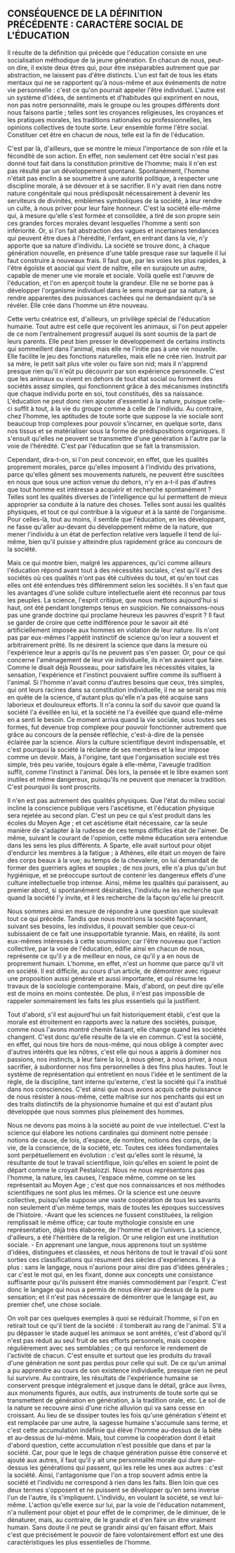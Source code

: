 
## CONSÉQUENCE DE LA DÉFINITION PRÉCÉDENTE : CARACTÈRE SOCIAL DE L'ÉDUCATION

Il résulte de la définition qui précède que l'éducation consiste en une socialisation méthodique de la jeune génération. En chacun de nous, peut-on dire, il existe deux êtres qui, pour être inséparables autrement que par abstraction, ne laissent pas d'être distincts. L'un est fait de tous les états mentaux qui ne se rapportent qu'à nous-même et aux événements de notre vie personnelle : c'est ce qu'on pourrait appeler l'être individuel. L'autre est un système d'idées, de sentiments et d'habitudes qui expriment en nous, non pas notre personnalité, mais le groupe ou les groupes différents dont nous faisons partie ; telles sont les croyances religieuses, les croyances et les pratiques morales, les traditions nationales ou profession­nelles, les opinions collectives de toute sorte. Leur ensemble forme l'être social. Constituer cet être en chacun de nous, telle est la fin de l'éducation.

C'est par là, d'ailleurs, que se montre le mieux l'importance de son rôle et la fécondité de son action. En effet, non seulement cet être social n'est pas donné tout fait dans la constitution primitive de l'homme; mais il n'en est pas résulté par un développement spontané. Spontanément, l'homme n'était pas enclin à se soumettre à une autorité politique, à respecter une discipline morale, à se dévouer et à se sacrifier. Il n'y avait rien dans notre nature congénitale qui nous prédisposât nécessairement à devenir les serviteurs de divinités, emblèmes symboliques de la société, à leur rendre un culte, à nous priver pour leur faire honneur. C'est la société elle-même qui, à mesure qu'elle s'est formée et consolidée, a tiré de son propre sein ces grandes forces morales devant lesquelles l'homme a senti son infériorité. Or, si l'on fait abstraction des vagues et incertaines tendances qui peuvent être dues à l'hérédité, l'enfant, en entrant dans la vie, n'y apporte que sa nature d'individu. La société se trouve donc, à chaque génération nouvelle, en présence d'une table presque rase sur laquelle il lui faut construire à nouveaux frais. Il faut que, par les voies les plus rapides, à l'être égoïste et asocial qui vient de naître, elle en surajoute un autre, capable de mener une vie morale et sociale. Voilà quelle est l'œuvre de l'éducation, et l'on en aperçoit toute la grandeur. Elle ne se borne pas à développer l'organisme individuel dans le sens marqué par sa nature, à rendre apparentes des puissances cachées qui ne demandaient qu'à se révéler. Elle crée dans l'homme un être nouveau.

Cette vertu créatrice est, d'ailleurs, un privilège spécial de l'éducation humaine. Tout autre est celle que reçoivent les animaux, si l'on peut appeler de ce nom l'entraînement progressif auquel ils sont soumis de la part de leurs parents. Elle peut bien presser le développement de certains instincts qui sommeillent dans l'animal, mais elle ne l'initie pas à une vie nouvelle. Elle facilite le jeu des fonctions naturelles, mais elle ne crée rien. Instruit par sa mère, le petit sait plus vite voler ou faire son nid; mais il n'apprend presque rien qu'il n'eût pu découvrir par son expérience personnelle. C'est que les animaux ou vivent en dehors de tout état social ou forment des sociétés assez simples, qui fonctionnent grâce à des mécanismes instinctifs que chaque individu porte en soi, tout constitués, dès sa naissance. L'éducation ne peut donc rien ajouter d'essentiel à la nature, puisque celle-ci suffit à tout, à la vie du groupe comme à celle de l'individu. Au contraire, chez l'homme, les aptitudes de toute sorte que suppose la vie sociale sont beaucoup trop complexes pour pouvoir s'incarner, en quelque sorte, dans nos tissus et se matérialiser sous la forme de prédispositions organiques. Il s'ensuit qu'elles ne peuvent se transmettre d'une génération à l'autre par la voie de l'hérédité. C'est par l'éducation que se fait la transmission.

Cependant, dira-t-on, si l'on peut concevoir, en effet, que les qualités proprement morales, parce qu'elles imposent à l'individu des privations, parce qu'elles gênent ses mouvements naturels, ne peuvent être suscitées en nous que sous une action venue du dehors, n'y en a-t-il pas d'autres que tout homme est intéresse a acquérir et recherche spontanément ? Telles sont les qualités diverses de l'intelligence qui lui permettent de mieux approprier sa conduite à la nature des choses. Telles sont aussi les qualités physiques, et tout ce qui contribue à la vigueur et à la santé de l'organisme. Pour celles-là, tout au moins, il semble que l'éducation, en les développant, ne fasse qu'aller au-devant du développement même de la nature, que mener l'individu à un état de perfection relative vers laquelle il tend de lui-même, bien qu'il puisse y atteindre plus rapidement grâce au concours de la société.

Mais ce qui montre bien, malgré les apparences, qu'ici comme ailleurs l'éducation répond avant tout à des nécessités sociales, c'est qu'il est des sociétés où ces qualités n'ont pas été cultivées du tout, et qu'en tout cas elles ont été entendues très différemment selon les sociétés. Il s'en faut que les avantages d'une solide culture intellectuelle aient été reconnus par tous les peuples. La science, l'esprit critique, que nous mettons aujourd'hui si haut, ont été pendant longtemps tenus en suspicion. Ne connaissons-nous pas une grande doctrine qui proclame heureux les pauvres d'esprit ? Il faut se garder de croire que cette indifférence pour le savoir ait été artificiellement imposée aux hommes en violation de leur nature. Ils n'ont pas par eux-mêmes l'appétit instinctif de science qu'on leur a souvent et arbitrairement prêté. Ils ne désirent la science que dans la mesure où l'expérience leur a appris qu'ils ne peuvent pas s'en passer. Or, pour ce qui concerne l'aménagement de leur vie individuelle, ils n'en avaient que faire. Comme le disait déjà Rousseau, pour satisfaire les nécessités vitales, la sensation, l'expérience et l'instinct pouvaient suffire comme ils suffisent à l'animal. Si l'homme n'avait connu d'autres besoins que ceux, très simples, qui ont leurs racines dans sa constitution individuelle, il ne se serait pas mis en quête de la science, d'autant plus qu'elle n'a pas été acquise sans laborieux et douloureux efforts. Il n'a connu la soif du savoir que quand la société l'a éveillée en lui, et la société ne l'a éveillée que quand elle-même en a senti le besoin. Ce moment arriva quand la vie sociale, sous toutes ses formes, fut devenue trop complexe pour pouvoir fonctionner autrement que grâce au concours de la pensée réfléchie, c'est-à-dire de la pensée éclairée par la science. Alors la culture scientifique devint indispen­sable, et c'est pourquoi la société la réclame de ses membres et la leur impose comme un devoir. Mais, à l'origine, tant que l'organisation sociale est très simple, très peu variée, toujours égale à elle-même, l'aveugle tradition suffit, comme l'instinct à l'animal. Dès lors, la pensée et le libre examen sont inutiles et même dangereux, puisqu'ils ne peuvent que menacer la tradition. C'est pourquoi ils sont proscrits.

Il n'en est pas autrement des qualités physiques. Que l'état du milieu social incline la conscience publique vers l'ascétisme, et l'éducation physique sera rejetée au second plan. C'est un peu ce qui s'est produit dans les écoles du Moyen Age ; et cet ascétisme était nécessaire, car la seule manière de s'adapter à la rudesse de ces temps difficiles était de l'aimer. De même, suivant le courant de l'opinion, cette même éducation sera entendue dans les sens les plus différents. A Sparte, elle avait surtout pour objet d'endurcir les membres à la fatigue ; à Athènes, elle était un moyen de faire des corps beaux à la vue; au temps de la chevalerie, on lui demandait de former des guerriers agiles et souples ; de nos jours, elle n'a plus qu'un but hygiénique, et se préoccupe surtout de contenir les dangereux effets d'une culture intellectuelle trop intense. Ainsi, même les qualités qui paraissent, au premier abord, si spontanément désirables, l'individu ne les recherche que quand la société l'y invite, et il les recherche de la façon qu'elle lui prescrit.

Nous sommes ainsi en mesure de répondre à une question que soulevait tout ce qui précède. Tandis que nous montrions la société façonnant, suivant ses besoins, les individus, il pouvait sembler que ceux-ci subissaient de ce fait une insupportable tyrannie. Mais, en réalité, ils sont eux-mêmes intéressés à cette soumission; car l'être nouveau que l'action collec­tive, par la voie de l'éducation, édifie ainsi en chacun de nous, représente ce qu'il y a de meilleur en nous, ce qu'il y a en nous de proprement humain. L'homme, en effet, n'est un homme que parce qu'il vit en société. Il est difficile, au cours d'un article, de démontrer avec rigueur une proposition aussi générale et aussi importante, et qui résume les travaux de la socio­logie contemporaine. Mais, d'abord, on peut dire qu'elle est de moins en moins contestée. De plus, il n'est pas impossible de rappeler sommairement les faits les plus essentiels qui la justifient.

Tout d'abord, s'il est aujourd'hui un fait historiquement établi, c'est que la morale est étroitement en rapports avec la nature des sociétés, puisque, comme nous l'avons montré chemin faisant, elle change quand les sociétés changent. C'est donc qu'elle résulte de la vie en commun. C'est la société, en effet, qui nous tire hors de nous-même, qui nous oblige à compter avec d'autres intérêts que les nôtres, c'est elle qui nous a appris à dominer nos passions, nos instincts, à leur faire la loi, à nous gêner, à nous priver, à nous sacrifier, à subordonner nos fins personnelles à des fins plus hautes. Tout le système de représentation qui entretient en nous l'idée et le sentiment de la règle, de la discipline, tant interne qu'externe, c'est la société qui l'a institué dans nos consciences. C'est ainsi que nous avons acquis cette puissance de nous résister à nous-même, cette maîtrise sur nos penchants qui est un des traits distinctifs de la physionomie humaine et qui est d'autant plus développée que nous sommes plus pleinement des hommes.

Nous ne devons pas moins à la société au point de vue intellectuel. C'est la science qui élabore les notions cardinales qui dominent notre pensée : notions de cause, de lois, d'espace, de nombre, notions des corps, de la vie, de la conscience, de la société, etc. Toutes ces idées fondamentales sont perpétuellement en évolution : c'est qu'elles sont le résumé, la résultante de tout le travail scientifique, loin qu'elles en soient le point de départ comme le croyait Pestalozzi. Nous ne nous représentons pas l'homme, la nature, les causes, l'espace même, comme on se les représentait au Moyen Age ; c'est que nos connaissances et nos méthodes scientifiques ne sont plus les mêmes. Or la science est une oeuvre collective, puisqu'elle suppose une vaste coopération de tous les savants non seulement d'un même temps, mais de toutes les époques successives de l'histoire. -Avant que les sciences ne fussent constituées, la religion remplissait le même office; car toute mythologie consiste en une représentation, déjà très élaborée, de l'homme et de l'univers. La science, d'ailleurs, a été l'héritière de la religion. Or une religion est une institution sociale. - En apprenant une langue, nous apprenons tout un système d'idées, distinguées et classées, et nous héritons de tout le travail d'où sont sorties ces classifications qui résument des siècles d'expériences. Il y a plus : sans le langage, nous n'aurions pour ainsi dire pas d'idées générales ; car c'est le mot qui, en les fixant, donne aux concepts une consistance suffisante pour qu'ils puissent être maniés commodément par l'esprit. C'est donc le langage qui nous a permis de nous élever au-dessus de la pure sensation; et il n'est pas nécessaire de démontrer que le langage est, au premier chef, une chose sociale.

On voit par ces quelques exemples à quoi se réduirait l'homme, si l'on en retirait tout ce qu'il tient de la société : il tomberait au rang de l'animal. S'il a pu dépasser le stade auquel les animaux se sont arrêtés, c'est d'abord qu'il n'est pas réduit au seul fruit de ses efforts personnels, mais coopère régulièrement avec ses semblables ; ce qui renforce le rendement de l'activité de chacun. C'est ensuite et surtout que les produits du travail d'une génération ne sont pas perdus pour celle qui suit. De ce qu'un animal a pu apprendre au cours de son existence individuelle, presque rien ne peut lui survivre. Au contraire, les résultats de l'expérience humaine se conservent presque intégralement et jusque dans le détail, grâce aux livres, aux monuments figurés, aux outils, aux instruments de toute sorte qui se transmettent de génération en génération, à la tradition orale, etc. Le sol de la nature se recouvre ainsi d'une riche alluvion qui va sans cesse en croissant. Au lieu de se dissiper toutes les fois qu'une génération s'éteint et est remplacée par une autre, la sagesse humaine s'accumule sans terme, et c'est cette accumulation indéfinie qui élève l'homme au-dessus de la bête et au-dessus de lui-même. Mais, tout comme la coopération dont il était d'abord question, cette accumulation n'est possible que dans et par la société. Car, pour que le legs de chaque génération puisse être conservé et ajouté aux autres, il faut qu'il y ait une personnalité morale qui dure par-dessus les générations qui passent, qui les relie les unes aux autres : c'est la société. Ainsi, l'antagonisme que l'on a trop souvent admis entre la société et l'individu ne correspond à rien dans les faits. Bien loin que ces deux termes s'opposent et ne puissent se développer qu'en sens inverse l'un de l'autre, ils s'impliquent. L'individu, en voulant la société, se veut lui-même. L'action qu'elle exerce sur lui, par la voie de l'éducation notamment, n'a nullement pour objet et pour effet de le comprimer, de le diminuer, de le dénaturer, mais, au contraire, de le grandir et d'en faire un être vraiment humain. Sans doute il ne peut se grandir ainsi qu'en faisant effort. Mais c'est que précisément le pouvoir de faire volontairement effort est une des caractéristiques les plus essentielles de l'homme.
